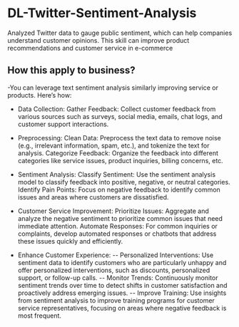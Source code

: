 # DL-Twitter-Sentiment-Analysis

Analyzed Twitter data to gauge public sentiment, which can help companies understand customer opinions. This skill can improve product recommendations and customer service in e-commerce

## How this apply to business? 

-You can leverage text sentiment analysis similarly improving service or products. Here’s how:

- Data Collection:
Gather Feedback: Collect customer feedback from various sources such as surveys, social media, emails, chat logs, and customer support interactions.

- Preprocessing:
Clean Data: Preprocess the text data to remove noise (e.g., irrelevant information, spam, etc.), and tokenize the text for analysis.
Categorize Feedback: Organize the feedback into different categories like service issues, product inquiries, billing concerns, etc.

- Sentiment Analysis:
Classify Sentiment: Use the sentiment analysis model to classify feedback into positive, negative, or neutral categories.
Identify Pain Points: Focus on negative feedback to identify common issues and areas where customers are dissatisfied.

- Customer Service Improvement:
Prioritize Issues: Aggregate and analyze the negative sentiment to prioritize common issues that need immediate attention.
Automate Responses: For common inquiries or complaints, develop automated responses or chatbots that address these issues quickly and efficiently.

- Enhance Customer Experience:
-- Personalized Interventions: Use sentiment data to identify customers who are particularly unhappy and offer personalized interventions, such as discounts, personalized support, or follow-up calls.
-- Monitor Trends: Continuously monitor sentiment trends over time to detect shifts in customer satisfaction and proactively address emerging issues.
-- Improve Training: Use insights from sentiment analysis to improve training programs for customer service representatives, focusing on areas where negative feedback is most frequent.
